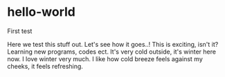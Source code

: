 # hello-world
First test

Here we test this stuff out. Let's see how it goes..!
This is exciting, isn't it? Learning new programs, codes ect.
It's very cold outside, it's winter here now. I love winter very much.
I like how cold breeze feels against my cheeks, it feels refreshing.
